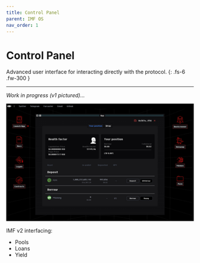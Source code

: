 ```yaml
---
title: Control Panel
parent: IMF OS
nav_order: 1
---
```


# Control Panel

Advanced user interface for interacting directly with the protocol.
{: .fs-6 .fw-300 }

---

*Work in progress (v1 pictured)...*

![](/assets/images/control-panel-v1.jpg)

IMF v2 interfacing:

- Pools
- Loans
- Yield